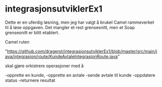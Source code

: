 # integrasjonsutviklerEx1

Dette er en uferdig løsning, men jeg har valgt å brukel Camel rammeverket til å løse oppgaven.
Det mangler et rest grensesnitt, men et Soap grensesnitt er blitt etablert.

Camel ruten 

"https://github.com/dragerot/integrasjonsutviklerEx1/blob/master/src/main/java/integrasjon/route/KundeAvtaleIntegrasjonRoute.java"

skal gjøre orkistrere operasjoner med å 

-opprette en kunde, 
-opprette en avtale
-sende avtale til kunde
-oppdatere status
-returnere resultat


